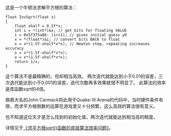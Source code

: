 这是一个牛顿法求解平方根的算法：
```
float InvSqrt(float x)
{
	float xhalf = 0.5f*x;
	int i = *(int*)&x; // get bits for floating VALUE
	i = 0x5f375a86- (i>>1); // gives initial guess y0
	x = *(float*)&i; // convert bits BACK to float
	x = x*(1.5f-xhalf*x*x); // Newton step, repeating increases accuracy
	x = x*(1.5f-xhalf*x*x);
	x = x*(1.5f-xhalf*x*x);
	return 1/x;
}
```
这个算法不是最精确的，但却相当高效。
两次迭代就能达到小于0.01的误差，三次迭代能达到小于0.001的误差，迭代次数再多效果就很不明显了。
此算法的效率是库函数sqrt的4倍。

鼎鼎大名的John Carmack将此用于Quake-III Arena的代码中，当时硬件条件有限，而求平方根倒数的运算在游戏里又十分频繁，这么高效的算法很有意义。

也不知道这位天才是怎么找到的初始化值，两次迭代就能达到相当高的精度。

详情见于[《求平方根sqrt()函数的底层算法效率问题》](http://www.nowamagic.net/algorithm/algorithm_EfficacyOfFunctionSqrt.php)。
